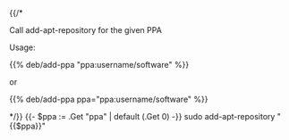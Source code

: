 {{/*

Call add-apt-repository for the given PPA

Usage:

{{% deb/add-ppa "ppa:username/software" %}}

or

{{% deb/add-ppa ppa="ppa:username/software" %}}

*/}}
{{- $ppa := .Get "ppa" | default (.Get 0) -}}
sudo add-apt-repository "{{$ppa}}"